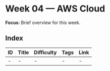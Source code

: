 # Week 04 — AWS Cloud

**Focus:** Brief overview for this week.

## Index
| ID | Title | Difficulty | Tags | Link |
|---|---|---|---|---|
| - | - | - | - | - |
